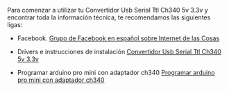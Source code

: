 Para comenzar a utilizar tu Convertidor Usb Serial Ttl Ch340 5v 3.3v y encontrar toda la información técnica, te recomendamos las siguientes ligas:

* Facebook.
[Grupo de Facebook en español sobre Internet de las Cosas](https://www.facebook.com/groups/724628401049648/)

* Drivers e instrucciones de instalación
[Convertidor Usb Serial Ttl Ch340 5v 3.3v](https://www.geekfactory.mx/tutoriales/tutoriales-arduino/driver-ch340-para-arduino-chinos-o-genericos/)

* Programar arduino pro mini con adaptador ch340
[Programar arduino pro mini con adaptador ch340](https://www.taloselectronics.com/blogs/tutoriales/programar-arduino-pro-mini-con-adaptador-ch340)
